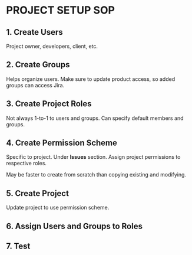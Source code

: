 # PROJECT SETUP SOP

## 1. Create Users

Project owner, developers, client, etc.

## 2. Create Groups

Helps organize users. Make sure to update product access, so added groups can access Jira.

## 3. Create Project Roles

Not always 1-to-1 to users and groups. Can specify default members and groups.

## 4. Create Permission Scheme

Specific to project. Under **Issues** section. Assign project permissions to respective roles.

May be faster to create from scratch than copying existing and modifying.

## 5. Create Project

Update project to use permission scheme.

## 6. Assign Users and Groups to Roles

## 7. Test
